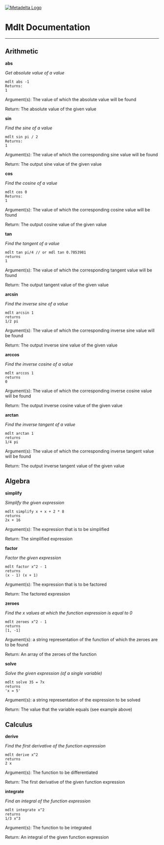 [![Metadelta Logo](http://aunyks.com/metadelta/assets/metadelta-logo-transparent.png)](https://aunyks.com/metadelta)
# Mdlt Documentation
______________________________________________  
## Arithmetic
**abs**

*Get absolute value of a value*
```
mdlt abs -1
Returns:
1
```
Argument(s): The value of which the absolute value will be found

Return: The absolute value of the given value  

**sin**

*Find the sine of a value*
```
mdlt sin pi / 2
Returns:
1
```
Argument(s): The value of which the corresponding sine value will be found

Return: The output sine value of the given value  

**cos**

*Find the cosine of a value*
```
mdlt cos 0
Returns:
1
```
Argument(s): The value of which the corresponding cosine value will be found

Return: The output cosine value of the given value  

**tan**

*Find the tangent of a value*
```
mdlt tan pi/4 // or mdl tan 0.7853981
returns
1
```
Argument(s): The value of which the corresponding tangent value will be found

Return: The output tangent value of the given value  

**arcsin**

*Find the inverse sine of a value*
```
mdlt arcsin 1
returns
1/2 pi
```
Argument(s): The value of which the corresponding inverse sine value will be found

Return: The output inverse sine value of the given value  

**arccos**

*Find the inverse cosine of a value*
```
mdlt arccos 1
returns
0
```
Argument(s): The value of which the corresponding inverse cosine value will be found

Return: The output inverse cosine value of the given value  

**arctan**

*Find the inverse tangent of a value*
```
mdlt arctan 1
returns
1/4 pi
```
Argument(s): The value of which the corresponding inverse tangent value will be found

Return: The output inverse tangent value of the given value  

## Algebra

**simplify**

*Simplify the given expression*
```
mdlt simplify x + x + 2 * 8
returns
2x + 16
```
Argument(s): The expression that is to be simplified

Return: The simplified expression  

**factor**

*Factor the given expression*
```
mdlt factor x^2 - 1
returns
(x - 1) (x + 1)
```
Argument(s): The expression that is to be factored

Return: The factored expression  

**zeroes**

*Find the x values at which the function expression is equal to 0*
```
mdlt zeroes x^2 - 1
returns
[1, -1]
```
Argument(s): a string representation of the function of which the zeroes are to be found

Return: An array of the zeroes of the function  

**solve**

*Solve the given expression (of a single variable)*
```
mdlt solve 35 = 7x
returns
'x = 5'
```
Argument(s): a string representation of the expression to be solved

Return: The value that the variable equals (see example above)  

## Calculus

**derive**

*Find the first derivative of the function expression*
```
mdlt derive x^2
returns
2 x
```
Argument(s): The function to be differentiated

Return: The first derivative of the given function expression  

**integrate**

*Find an integral of the function expression*
```
mdlt integrate x^2
returns
1/3 x^3
```
Argument(s): The function to be integrated

Return: An integral of the given function expression  
